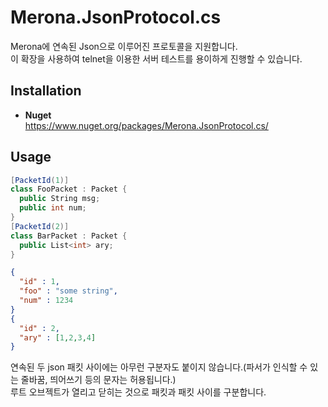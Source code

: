 Merona.JsonProtocol.cs
====

Merona에 연속된 Json으로 이루어진 프로토콜을 지원합니다.<br>
이 확장을 사용하여 telnet을 이용한 서버 테스트를 용이하게 진행할 수 있습니다.

Installation
----
* __Nuget__<br>
  https://www.nuget.org/packages/Merona.JsonProtocol.cs/

Usage
----
```c#
[PacketId(1)]
class FooPacket : Packet {
  public String msg;
  public int num;
}
[PacketId(2)]
class BarPacket : Packet {
  public List<int> ary;
}
```
```json
{
  "id" : 1,
  "foo" : "some string",
  "num" : 1234
}
{
  "id" : 2,
  "ary" : [1,2,3,4]
}
```
연속된 두 json 패킷 사이에는 아무런 구분자도 붙이지 않습니다.(파서가 인식할 수 있는 줄바꿈, 띄어쓰기 등의 문자는 허용됩니다.)<br>
루트 오브젝트가 열리고 닫히는 것으로 패킷과 패킷 사이를 구분합니다.
